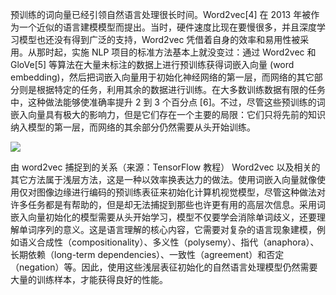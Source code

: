 预训练的词向量已经引领自然语言处理很长时间。Word2vec[4] 在 2013 年被作为一个近似的语言建模模型而提出。当时，硬件速度比现在要慢很多，并且深度学习模型也还没有得到广泛的支持，Word2vec 凭借着自身的效率和易用性被采用。从那时起，实施 NLP 项目的标准方法基本上就没变过：通过 Word2vec 和 GloVe[5] 等算法在大量未标注的数据上进行预训练获得词嵌入向量 (word embedding)，然后把词嵌入向量用于初始化神经网络的第一层，而网络的其它部分则是根据特定的任务，利用其余的数据进行训练。在大多数训练数据有限的任务中，这种做法能够使准确率提升 2 到 3 个百分点 [6]。不过，尽管这些预训练的词嵌入向量具有极大的影响力，但是它们存在一个主要的局限：它们只将先前的知识纳入模型的第一层，而网络的其余部分仍然需要从头开始训练。

![](https://ww1.sinaimg.cn/large/007rAy9hgy1fz3vrajfpbj30u00aldj6.jpg)
 
由 word2vec 捕捉到的关系（来源：TensorFlow 教程）
Word2vec 以及相关的其它方法属于浅层方法，这是一种以效率换表达力的做法。使用词嵌入向量就像使用仅对图像边缘进行编码的预训练表征来初始化计算机视觉模型，尽管这种做法对许多任务都是有帮助的，但是却无法捕捉到那些也许更有用的高层次信息。采用词嵌入向量初始化的模型需要从头开始学习，模型不仅要学会消除单词歧义，还要理解单词序列的意义。这是语言理解的核心内容，它需要对复杂的语言现象建模，例如语义合成性（compositionality）、多义性（polysemy）、指代（anaphora）、长期依赖（long-term dependencies）、一致性（agreement）和否定（negation）等。因此，使用这些浅层表征初始化的自然语言处理模型仍然需要大量的训练样本，才能获得良好的性能。